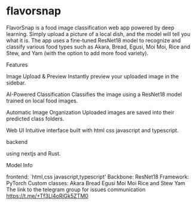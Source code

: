 # flavorsnap
FlavorSnap is a food image classification web app powered by deep learning. Simply upload a picture of a local dish, and the model will tell you what it is. The app uses a fine-tuned ResNet18 model to recognize and classify various food types such as Akara, Bread, Egusi, Moi Moi, Rice and Stew, and Yam (with the option to add more food variety).

Features

Image Upload & Preview
Instantly preview your uploaded image in the sidebar.

AI-Powered Classification
Classifies the image using a ResNet18 model trained on local food images.

Automatic Image Organization
Uploaded images are saved into their predicted class folders.

Web UI
Intuitive interface built with html css javascript and typescript.

backend

using nextjs and Rust.

Model Info

frontend: `html,css javascript,typescript'
Backbone: ResNet18
Framework: PyTorch
Custom classes:
Akara
Bread
Egusi
Moi Moi
Rice and Stew
Yam
The link to the telegram group for issues communication https://t.me/+Tf3Ll4oRiGk5ZTM0

